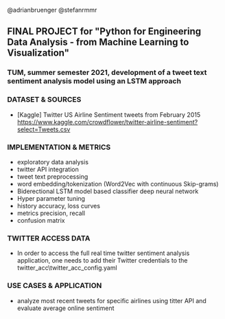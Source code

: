 @adrianbruenger @stefanrmmr

## FINAL PROJECT for "Python for Engineering Data Analysis - from Machine Learning to Visualization"
### TUM, summer semester 2021, development of a tweet text sentiment analysis model using an LSTM approach

### DATASET & SOURCES
  - [Kaggle] Twitter US Airline Sentiment tweets from February 2015
    https://www.kaggle.com/crowdflower/twitter-airline-sentiment?select=Tweets.csv
 
### IMPLEMENTATION & METRICS
  - exploratory data analysis 
  - twitter API integration
  - tweet text preprocessing
  - word embedding/tokenization
    (Word2Vec with continuous Skip-grams)
  - Biderectional LSTM model based
    classifier deep neural network
  - Hyper parameter tuning
  - history accuracy, loss curves
  - metrics precision, recall
  - confusion matrix
  
### TWITTER ACCESS DATA
  - In order to access the full real time 
    twitter sentiment analysis application,
    one needs to add their Twitter credentials
    to the twitter_acc\twitter_acc_config.yaml

### USE CASES & APPLICATION
  - analyze most recent tweets for
    specific airlines using titter API
    and evaluate average online sentiment


